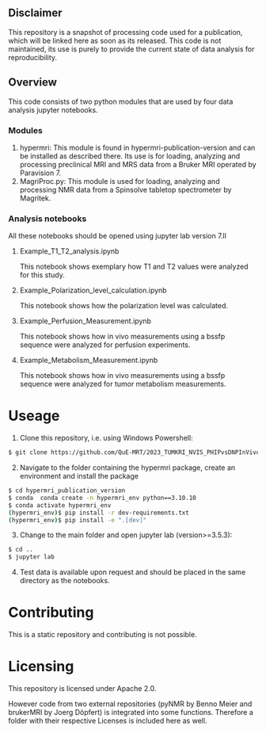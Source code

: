 ## Disclaimer
This repository is a snapshot of processing code used for a publication, which will be linked here
as soon as its released.
This code is not maintained, its use is purely to provide the current state of data analysis for reproducibility.

## Overview
This code consists of two python modules that are used by four data analysis jupyter notebooks.
### Modules
1. hypermri: This module is found in hypermri-publication-version and can be installed as described there. Its use
is for loading, analyzing and processing preclinical MRI and MRS data from a Bruker MRI operated by Paravision 7.
2. MagriProc.py: This module is used for loading, analyzing and processing NMR data from a Spinsolve tabletop spectrometer 
by Magritek.
### Analysis notebooks
All these notebooks should be opened using jupyter lab version 7.ll
1. Example_T1_T2_analysis.ipynb

    This notebook shows exemplary how T1 and T2 values were analyzed for this study.
2. Example_Polarization_level_calculation.ipynb

    This notebook shows how the polarization level was calculated.
3. Example_Perfusion_Measurement.ipynb

    This notebook shows how in vivo measurements using a bssfp sequence were analyzed for
    perfusion experiments.
4. Example_Metabolism_Measurement.ipynb
   
    This notebook shows how in vivo measurements using a bssfp sequence were analyzed
    for tumor metabolism measurements.



# Useage
1. Clone this repository, i.e. using Windows Powershell:
```bash
$ git clone https://github.com/QuE-MRT/2023_TUMKRI_NVIS_PHIPvsDNPInVivoStudy
```
2. Navigate to the folder containing the hypermri package, create an environment and install the package
```bash
$ cd hypermri_publication_version
$ conda  conda create -n hypermri_env python==3.10.10
$ conda activate hypermri_env
(hypermri_env)$ pip install -r dev-requirements.txt
(hypermri_env)$ pip install -e ".[dev]"
```
3. Change to the main folder and open jupyter lab (version>=3.5.3):
```bash
$ cd ..
$ jupyter lab
```
4. Test data is available upon request and should be placed in the same directory as the notebooks.

# Contributing
This is a static repository and contributing is not possible.

# Licensing
This repository is licensed under Apache 2.0.

However code from two external repositories (pyNMR by Benno Meier and brukerMRI by Joerg Döpfert) is integrated
into some functions. 
Therefore a folder with their respective Licenses is included here as well.

